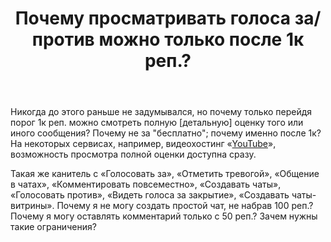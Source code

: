 ﻿---
title: "Почему просматривать голоса за/против можно только после 1к реп.?"
se.owner.user_id: 276432
se.owner.display_name: "return"
se.owner.link: "https://ru.meta.stackoverflow.com/users/276432/return"
se.link: "https://ru.meta.stackoverflow.com/questions/10659/%d0%9f%d0%be%d1%87%d0%b5%d0%bc%d1%83-%d0%bf%d1%80%d0%be%d1%81%d0%bc%d0%b0%d1%82%d1%80%d0%b8%d0%b2%d0%b0%d1%82%d1%8c-%d0%b3%d0%be%d0%bb%d0%be%d1%81%d0%b0-%d0%b7%d0%b0-%d0%bf%d1%80%d0%be%d1%82%d0%b8%d0%b2-%d0%bc%d0%be%d0%b6%d0%bd%d0%be-%d1%82%d0%be%d0%bb%d1%8c%d0%ba%d0%be-%d0%bf%d0%be%d1%81%d0%bb%d0%b5-1%d0%ba-%d1%80%d0%b5%d0%bf"
se.question_id: 10659
se.post_type: question
---
<p>Никогда до этого раньше не задумывался, но почему только перейдя порог 1к реп. можно смотреть полную [детальную] оценку того или иного сообщения? Почему не за &quot;бесплатно&quot;; почему именно после 1к? На некоторых сервисах, например, видеохостинг «<a href="https://www.youtube.com/" rel="nofollow noreferrer">YouTube</a>», возможность просмотра полной оценки доступна сразу.</p>
<p>Такая же канитель с «Голосовать за», «Отметить тревогой», «Общение в чатах», «Комментировать повсеместно», «Создавать чаты», «Голосовать против», «Видеть голоса за закрытие», «Создавать чаты-витрины». Почему я не могу создать простой чат, не набрав 100 реп.? Почему я могу оставлять комментарий только с 50 реп.? Зачем нужны такие ограничения?</p>

